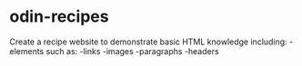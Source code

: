 # odin-recipes
Create a recipe website to demonstrate basic HTML knowledge including:
    -elements such as:
        -links
        -images
        -paragraphs
        -headers

